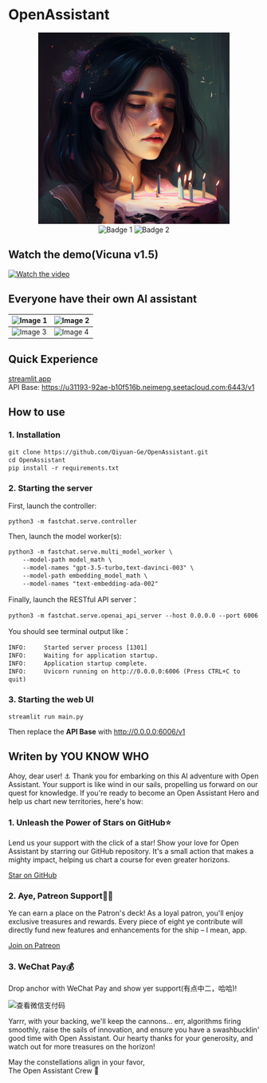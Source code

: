 # OpenAssistant
<div align=center>
<img src="https://github.com/Qiyuan-Ge/PaintMind/blob/main/assets/A_beautiful_girl_celebrating_her_birthday.png?raw=true" width="384">
</div>

<div align="center">
  <img src="https://img.shields.io/badge/License-Apache--2.0-green?style=flat&logo=appveyor" alt="Badge 1">
  <img src="https://img.shields.io/badge/Contact-542801615@qq.com-green?style=flat&logo=appveyor" alt="Badge 2">
</div>

## Watch the demo(Vicuna v1.5)

[![Watch the video](https://github.com/Qiyuan-Ge/OpenAssistant/blob/main/assets/cover.png)](https://youtu.be/kOIjamWMaaE)


## Everyone have their own AI assistant

| ![Image 1](https://github.com/Qiyuan-Ge/OpenAssistant/blob/main/assets/display0.png) | ![Image 2](https://github.com/Qiyuan-Ge/OpenAssistant/blob/main/assets/display1.png) |
| --- | --- |
| ![Image 3](https://github.com/Qiyuan-Ge/OpenAssistant/blob/main/assets/display2.png) | ![Image 4](https://github.com/Qiyuan-Ge/OpenAssistant/blob/main/assets/display3.png) |


## Quick Experience 
[streamlit app](https://openassistant.streamlit.app/)<br>
API Base: https://u31193-92ae-b10f516b.neimeng.seetacloud.com:6443/v1


## How to use
### 1. Installation
````
git clone https://github.com/Qiyuan-Ge/OpenAssistant.git
cd OpenAssistant
pip install -r requirements.txt
````
### 2. Starting the server
First, launch the controller:
````
python3 -m fastchat.serve.controller
````
Then, launch the model worker(s):
````
python3 -m fastchat.serve.multi_model_worker \
    --model-path model_math \
    --model-names "gpt-3.5-turbo,text-davinci-003" \
    --model-path embedding_model_math \
    --model-names "text-embedding-ada-002"
````
Finally, launch the RESTful API server：
````
python3 -m fastchat.serve.openai_api_server --host 0.0.0.0 --port 6006
````
You should see terminal output like：
````
INFO:     Started server process [1301]
INFO:     Waiting for application startup.
INFO:     Application startup complete.
INFO:     Uvicorn running on http://0.0.0.0:6006 (Press CTRL+C to quit)
````

### 3. Starting the web UI
````
streamlit run main.py
````
Then replace the **API Base** with http://0.0.0.0:6006/v1


## Writen by YOU KNOW WHO

Ahoy, dear user! ⚓ Thank you for embarking on this AI adventure with Open Assistant. Your support is like wind in our sails, propelling us forward on our quest for knowledge. If you're ready to become an Open Assistant Hero and help us chart new territories, here's how:

### **1. Unleash the Power of Stars on GitHub⭐**
Lend us your support with the click of a star! Show your love for Open Assistant by starring our GitHub repository. It's a small action that makes a mighty impact, helping us chart a course for even greater horizons.

[Star on GitHub](https://github.com/Qiyuan-Ge/OpenAssistant)

### **2. Aye, Patreon Support🏴‍☠️**
Ye can earn a place on the Patron's deck! As a loyal patron, you'll enjoy exclusive treasures and rewards. Every piece of eight ye contribute will directly fund new features and enhancements for the ship – I mean, app.

[Join on Patreon](https://www.patreon.com/OpenAssistant42)

### **3. WeChat Pay💰**
Drop anchor with WeChat Pay and show yer support(有点中二，哈哈)!

<img src="https://github.com/Qiyuan-Ge/OpenAssistant/blob/main/assets/wechat_support.png" alt="查看微信支付码" width="200"/>

Yarrr, with your backing, we'll keep the cannons... err, algorithms firing smoothly, raise the sails of innovation, and ensure you have a swashbucklin' good time with Open Assistant. Our hearty thanks for your generosity, and watch out for more treasures on the horizon!

May the constellations align in your favor,  
The Open Assistant Crew 🌠
